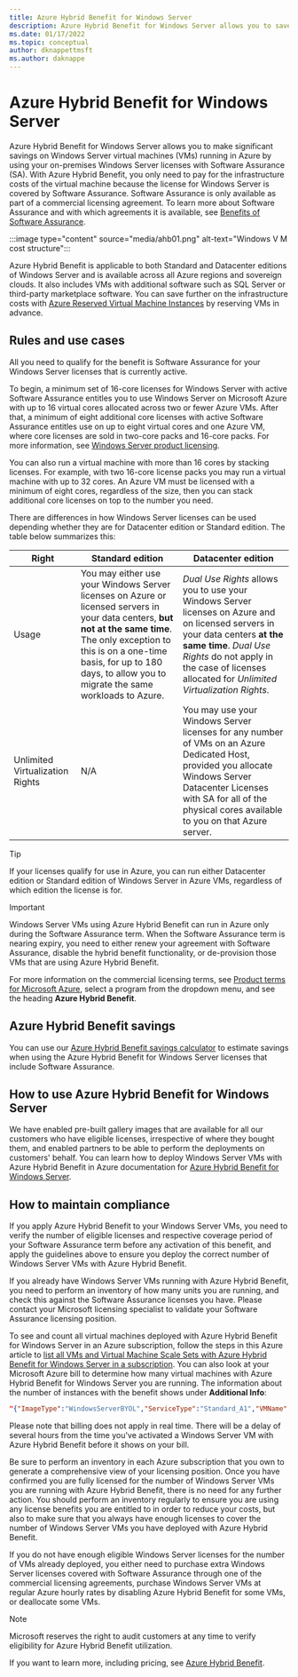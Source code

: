 ```yaml
---
title: Azure Hybrid Benefit for Windows Server
description: Azure Hybrid Benefit for Windows Server allows you to save up to 40% on Windows Server virtual machines (VMs) in Azure by using your on-premises Windows Server licenses with Software Assurance
ms.date: 01/17/2022
ms.topic: conceptual
author: dknappettmsft
ms.author: daknappe
---
```


# Azure Hybrid Benefit for Windows Server

Azure Hybrid Benefit for Windows Server allows you to make significant savings on Windows Server virtual machines (VMs) running in Azure by using your on-premises Windows Server licenses with Software Assurance (SA). With Azure Hybrid Benefit, you only need to pay for the infrastructure costs of the virtual machine because the license for Windows Server is covered by Software Assurance. Software Assurance is only available as part of a commercial licensing agreement. To learn more about Software Assurance and with which agreements it is available, see [Benefits of Software Assurance](https://www.microsoft.com/licensing/licensing-programs/software-assurance-by-benefits).

:::image type="content" source="media/ahb01.png" alt-text="Windows V M cost structure":::

Azure Hybrid Benefit is applicable to both Standard and Datacenter editions of Windows Server and is available across all Azure regions and sovereign clouds. It also includes VMs with additional software such as SQL Server or third-party marketplace software. You can save further on the infrastructure costs with [Azure Reserved Virtual Machine Instances](https://azure.microsoft.com/pricing/reserved-vm-instances/) by reserving VMs in advance.

## Rules and use cases

All you need to qualify for the benefit is Software Assurance for your Windows Server licenses that is currently active.

To begin, a minimum set of 16-core licenses for Windows Server with active Software Assurance entitles you to use Windows Server on Microsoft Azure with up to 16 virtual cores allocated across two or fewer Azure VMs. After that, a minimum of eight additional core licenses with active Software Assurance entitles use on up to eight virtual cores and one Azure VM, where core licenses are sold in two-core packs and 16-core packs. For more information, see [Windows Server product licensing](https://www.microsoft.com/licensing/product-licensing/windows-server).

You can also run a virtual machine with more than 16 cores by stacking licenses. For example, with two 16-core license packs you may run a virtual machine with up to 32 cores. An Azure VM must be licensed with a minimum of eight cores, regardless of the size, then you can stack additional core licenses on top to the number you need.

There are differences in how Windows Server licenses can be used depending whether they are for Datacenter edition or Standard edition. The table below summarizes this:

| Right | Standard edition | Datacenter edition |
|--|--|--|
| Usage | You may either use your Windows Server licenses on Azure or licensed servers in your data centers, **but not at the same time**. The only exception to this is on a one-time basis, for up to 180 days, to allow you to migrate the same workloads to Azure. | *Dual Use Rights* allows you to use your Windows Server licenses on Azure and on licensed servers in your data centers **at the same time**. *Dual Use Rights* do not apply in the case of licenses allocated for *Unlimited Virtualization Rights*. |
| Unlimited Virtualization Rights | N/A | You may use your Windows Server licenses for any number of VMs on an Azure Dedicated Host, provided you allocate Windows Server Datacenter Licenses with SA for all of the physical cores available to you on that Azure server. |

> [!TIP]
> If your licenses qualify for use in Azure, you can run either Datacenter edition or Standard edition of Windows Server in Azure VMs, regardless of which edition the license is for.

> [!IMPORTANT]
> Windows Server VMs using Azure Hybrid Benefit can run in Azure only during the Software Assurance term. When the Software Assurance term is nearing expiry, you need to either renew your agreement with Software Assurance, disable the hybrid benefit functionality, or de-provision those VMs that are using Azure Hybrid Benefit.

For more information on the commercial licensing terms, see [Product terms for Microsoft Azure](https://www.microsoft.com/licensing/terms/productoffering/MicrosoftAzure/all), select a program from the dropdown menu, and see the heading **Azure Hybrid Benefit**.

## Azure Hybrid Benefit savings

You can use our [Azure Hybrid Benefit savings calculator](https://azure.microsoft.com/pricing/hybrid-benefit/#calculator) to estimate savings when using the Azure Hybrid Benefit for Windows Server licenses that include Software Assurance.

## How to use Azure Hybrid Benefit for Windows Server

We have enabled pre-built gallery images that are available for all our customers who have eligible licenses, irrespective of where they bought them, and enabled partners to be able to perform the deployments on customers' behalf. You can learn how to deploy Windows Server VMs with Azure Hybrid Benefit in Azure documentation for [Azure Hybrid Benefit for Windows Server](/azure/virtual-machines/windows/hybrid-use-benefit-licensing).

## How to maintain compliance

If you apply Azure Hybrid Benefit to your Windows Server VMs, you need to verify the number of eligible licenses and respective coverage period of your Software Assurance term before any activation of this benefit, and apply the guidelines above to ensure you deploy the correct number of Windows Server VMs with Azure Hybrid Benefit.

If you already have Windows Server VMs running with Azure Hybrid Benefit, you need to perform an inventory of how many units you are running, and check this against the Software Assurance licenses you have. Please contact your Microsoft licensing specialist to validate your Software Assurance licensing position.

To see and count all virtual machines deployed with Azure Hybrid Benefit for Windows Server in an Azure subscription, follow the steps in this Azure article to [list all VMs and Virtual Machine Scale Sets with Azure Hybrid Benefit for Windows Server in a subscription](/azure/virtual-machines/windows/hybrid-use-benefit-licensing#list-all-vms-and-vmss-with-azure-hybrid-benefit-for-windows-server-in-a-subscription). You can also look at your Microsoft Azure bill to determine how many virtual machines with Azure Hybrid Benefit for Windows Server you are running. The information about the number of instances with the benefit shows under **Additional Info**:

```json
"{"ImageType":"WindowsServerBYOL","ServiceType":"Standard_A1","VMName":"","UsageType":"ComputeHR"}"
```

Please note that billing does not apply in real time. There will be a delay of several hours from the time you've activated a Windows Server VM with Azure Hybrid Benefit before it shows on your bill.

Be sure to perform an inventory in each Azure subscription that you own to generate a comprehensive view of your licensing position. Once you have confirmed you are fully licensed for the number of Windows Server VMs you are running with Azure Hybrid Benefit, there is no need for any further action. You should perform an inventory regularly to ensure you are using any license benefits you are entitled to in order to reduce your costs, but also to make sure that you always have enough licenses to cover the number of Windows Server VMs you have deployed with Azure Hybrid Benefit.

If you do not have enough eligible Windows Server licenses for the number of VMs already deployed, you either need to purchase extra Windows Server licenses covered with Software Assurance through one of the commercial licensing agreements, purchase Windows Server VMs at regular Azure hourly rates by disabling Azure Hybrid Benefit for some VMs, or deallocate some VMs.

> [!NOTE]
> Microsoft reserves the right to audit customers at any time to verify eligibility for Azure Hybrid Benefit utilization.

If you want to learn more, including pricing, see [Azure Hybrid Benefit](https://azure.microsoft.com/pricing/hybrid-benefit/).

